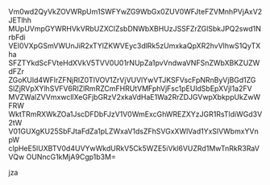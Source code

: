 Vm0wd2QyVkZOVWRpUm1SWFYwZG9WbGx0ZUV0WFJteFZVMnhPVjAxV2JETlhh
MUpUVmpGYWRHVkVRbUZXClZsbDNWbXBHUzJSSFZrZGlSbkJPQ2swd1NrbFdi
VEI0VXpGSmVWUnJiR2xTYlZKWVEyc3dlRk5zUmxkaQpXR2hvVlhwS1QyTXha
SFZTYkdScFVteHdXVkV5TVV0U01rNUpZa1pvVndwaVNFSnZWbXBKZUZWdFZr
ZGoKUld4WFlrZFNjRlZ0TlVOV1ZrVjVUVlYwVTJKSFVscFpNRnByVjBGd1ZG
SlZjRVpXYlhSVFV6RlZlRmRZCmFHRUtVMFphVjFsc1pEUldSbEpXVjI1a2FV
MVZWalZVVmxwcllXeGFjbGRzV2xkaVdHaE1Wa2RrZDJGVwpXbkppUkZwWFRW
WktTRmRXWkZOa1JscDFDbFJzV1V0WmExcGhWREZXYzJGR1RsTldiWGd3V2tW
V01GUXgKU25SbFJtaFdZa1pLZWxaV1dsZFhSVGxXWlVad1YxSlVWbmxYVnpW
clpHeE5lUXBTV0d4UVYwWkdURkV5Ck5WZE5iVkl6VUZRd1MwTnRkR3RaVVQw
OUNncG1kMjA9Cgp1b3M=

jza